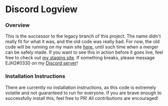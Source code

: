 # Discord Logview

### Overview
This is the successor to the legacy branch of this project. The name didn't really fit for what it
was, and the old code was really bad. For now, the old code will be running on my main site 
[here](https://logs.discord.website), until such time when a merger can be safely made. If you want to see this in
action before it goes live, feel free to check out [my staging site](https://logstaging.discord.website). If something breaks,
please message EJH2#0330 on my [Discord server](https://discord.gg/3X8WwbU)!

### Installation Instructions
There are currently no installation instructions, as this code is extremely volatile and not guaranteed to run for
everyone. If you are brave enough to successfully install this, feel free to PR! All contributions are encouraged!
